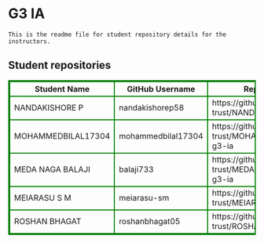 # G3 IA
    This is the readme file for student repository details for the instructors.
## Student repositories 
<table style="border : 2px solid green; width:100%;">
<tr >
<th style="border : 2px solid green;">Student Name</th>
<th style="border : 2px solid green;">GitHub Username</th>
<th style="border : 2px solid green;">Repository link</th>
</tr>
<tr style="border : 2px solid green;">
<td style="border : 2px solid green;">NANDAKISHORE P</td> 

<td style="border : 2px solid green;">nandakishorep58</td> 

<td style="border : 2px solid green;">https://github.com/sure-trust/NANDAKISHORE-P-g3-ia</td> 
</tr>

<tr style="border : 2px solid green;">
<td style="border : 2px solid green;">MOHAMMEDBILAL17304</td> 

<td style="border : 2px solid green;">mohammedbilal17304</td> 

<td style="border : 2px solid green;">https://github.com/sure-trust/MOHAMMEDBILAL17304-g3-ia</td> 
</tr>

<tr style="border : 2px solid green;">
<td style="border : 2px solid green;">MEDA NAGA BALAJI</td> 

<td style="border : 2px solid green;">balaji733</td> 

<td style="border : 2px solid green;">https://github.com/sure-trust/MEDA-NAGA-BALAJI-g3-ia</td> 
</tr>

<tr style="border : 2px solid green;">
<td style="border : 2px solid green;">MEIARASU S M</td> 

<td style="border : 2px solid green;">meiarasu-sm</td> 

<td style="border : 2px solid green;">https://github.com/sure-trust/MEIARASU-S-M-g3-ia</td> 
</tr>

<tr style="border : 2px solid green;">
<td style="border : 2px solid green;">ROSHAN BHAGAT</td> 

<td style="border : 2px solid green;">roshanbhagat05</td> 

<td style="border : 2px solid green;">https://github.com/sure-trust/ROSHAN-BHAGAT-g3-ia</td> 
</tr>
